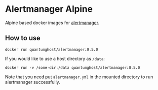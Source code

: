 # Alertmanager Alpine

Alpine based docker images for
[alertmanager](https://github.com/prometheus/alertmanager).

## How to use

`docker run quantumghost/alertmanager:0.5.0`

If you would like to use a host directory as `/data`:

`docker run -v /some-dir:/data quantumghost/alertmanager:0.5.0`

Note that you need put `alertmanager.yml` in the mounted directory to
run alertmanager successfully.
